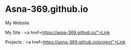 # Asna-369.github.io
My Website 


My Site : <a href=https://asna-369.github.io/">Link</a>

Projects : <a href=https://asna-369.github.io/project">Link</a>
